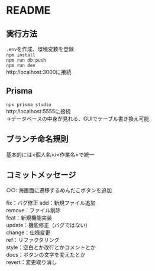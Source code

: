 # README

## 実行方法
```.env```を作成、環境変数を登録  
```npm install```  
```npm run db:push```  
```npm run dev```  
http:/localhost:3000に接続

## Prisma
```npx prisma studio```  
http:/localhost:5555に接続  
→データベースの中身が見れる、GUIでテーブル書き換え可能  

## ブランチ命名規則
基本的には<個人名>/<作業名>で統一  

## コミットメッセージ
○○: 海画面に遷移するめんだこボタンを追加

fix：バグ修正
add：新規ファイル追加  
remove：ファイル削除  
feat：新規機能実装  
update：機能修正（バグではない）  
change：仕様変更  
ref：リファクタリング  
style：空白とか改行とかコメントとか  
docs：ボタンの文字を変えたとか  
revert：変更取り消し  
